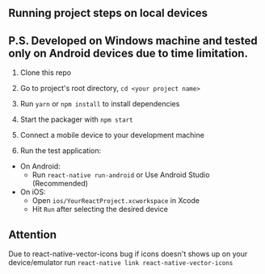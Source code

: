 ## Running project steps on local devices

## P.S. Developed on Windows machine and tested only on Android devices due to time limitation.

1. Clone this repo
2. Go to project's root directory, `cd <your project name>`
3. Run `yarn` or `npm install` to install dependencies

4. Start the packager with `npm start`
5. Connect a mobile device to your development machine
6. Run the test application:

- On Android:
  - Run `react-native run-android` or Use Android Studio (Recommended)
- On iOS:
  - Open `ios/YourReactProject.xcworkspace` in Xcode
  - Hit `Run` after selecting the desired device

## Attention

Due to react-native-vector-icons bug if icons doesn't shows up on your device/emulator run `react-native link react-native-vector-icons`
